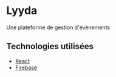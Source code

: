# Lyyda

Une plateforme de gestion d'évènements

## Technologies utilisées
- [React](https://reactjs.org/)
- [Firebase](https://firebase.google.com/)